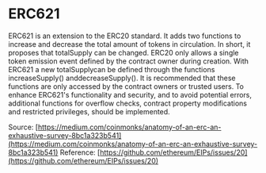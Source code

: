 # ERC621

ERC621 is an extension to the ERC20 standard. It adds two functions to increase and decrease the total amount of tokens in circulation. In short, it proposes that totalSupply can be changed. ERC20 only allows a single token emission event defined by the contract owner during creation. With ERC621 a new totalSupplycan be defined through the functions increaseSupply() anddecreaseSupply(). It is recommended that these functions are only accessed by the contract owners or trusted users. To enhance ERC621's functionality and security, and to avoid potential errors, additional functions for overflow checks, contract property modifications and restricted privileges, should be implemented.

Source: [https://medium.com/coinmonks/anatomy-of-an-erc-an-exhaustive-survey-8bc1a323b541](https://medium.com/coinmonks/anatomy-of-an-erc-an-exhaustive-survey-8bc1a323b541)
Reference: [https://github.com/ethereum/EIPs/issues/20](https://github.com/ethereum/EIPs/issues/20)
